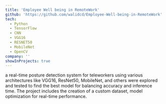 ```yaml
---
title: 'Employee Well being in RemoteWork'
github: 'https://github.com/walidcd/Employee-Well-being-in-RemoteWork'
tech:
  - Python
  - TensorFlow
  - CNN
  - VGG16
  - RESNET50
  - MobileNet
  - OpenCV
company: ''
showInProjects: true
---
```


a real-time posture detection system for teleworkers using various architectures like VGG16, ResNet50, MobileNet, and others were explored and tested to find the best model for balancing accuracy and inference time.
The project includes the creation of a custom dataset, model optimization for real-time performance.
